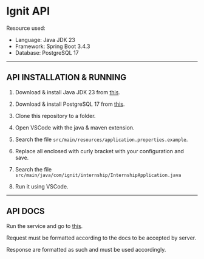 # **Ignit API**

Resource used:
- Language: Java JDK 23
- Framework: Spring Boot 3.4.3
- Database: PostgreSQL 17

---
## **API INSTALLATION & RUNNING**

1. Download & install Java JDK 23 from [this](https://www.oracle.com/id/java/technologies/downloads/).

2. Download & install PostgreSQL 17 from [this](https://www.enterprisedb.com/downloads/postgres-postgresql-downloads). 

3. Clone this repository to a folder.

4. Open VSCode with the java & maven extension.

4. Search the file `src/main/resources/application.properties.example`.

5. Replace all enclosed with curly bracket with your configuration and save.

6. Search the file `src/main/java/com/ignit/internship/InternshipApplication.java`

7. Run it using VSCode.

---
## **API DOCS**

Run the service and go to [this](https://localhost:8080/api/docs/index.html).

Request must be formatted according to the docs to be accepted by server.

Response are formatted as such and must be used accordingly.